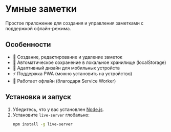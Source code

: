 # Умные заметки

Простое приложение для создания и управления заметками с поддержкой офлайн-режима.

## Особенности

- 📝 Создание, редактирование и удаление заметок
- 💾 Автоматическое сохранение в локальное хранилище (localStorage)
- 📱 Адаптивный дизайн для мобильных устройств
- ⚡ Поддержка PWA (можно установить на устройство)
- 🔌 Работает офлайн (благодаря Service Worker)

## Установка и запуск

1. Убедитесь, что у вас установлен [Node.js](https://nodejs.org/).
2. Установите `live-server` глобально:
   ```bash
   npm install -g live-server
